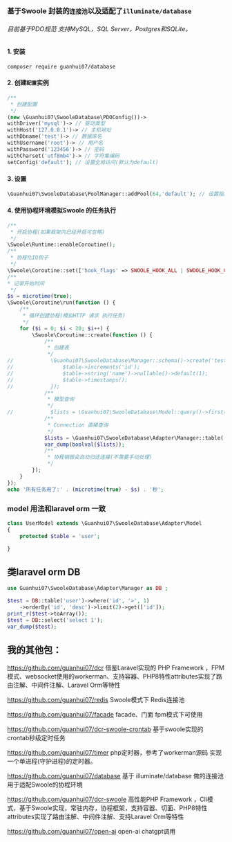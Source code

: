 ### 基于Swoole 封装的`连接池`以及适配了`illuminate/database`
###### 目前基于PDO规范 支持MySQL，SQL Server，Postgres和SQLite。

#### 1. 安装
```
composer require guanhui07/database
```
#### 2. 创建`配置`实例
```php
/**
 * 创建配置
 */
(new \Guanhui07\SwooleDatabase\PDOConfig())->
withDriver('mysql')-> // 驱动类型
withHost('127.0.0.1')-> // 主机地址
withDbname('test')-> // 数据库名
withUsername('root')-> // 用户名
withPassword('123456')-> // 密码
withCharset('utf8mb4')-> // 字符集编码
setConfig('default'); // 设置全局访问(默认为default)
```
#### 3. 设置
```php
\Guanhui07\SwooleDatabase\PoolManager::addPool(64,'default'); // 设置指定连接池尺寸(连接名称默认为 default)
```

#### 4. 使用协程环境模拟Swoole 的任务执行
```php
/**
 * 开启协程(如果框架内已经开启可忽略)
 */
\Swoole\Runtime::enableCoroutine();
/**
 * 协程化IO钩子
 */
\Swoole\Coroutine::set(['hook_flags' => SWOOLE_HOOK_ALL | SWOOLE_HOOK_CURL]);
/**
* 记录开始时间
 */
$s = microtime(true);
\Swoole\Coroutine\run(function () {
    /**
     * 循环创建协程(模拟HTTP 请求 执行任务)
     */
    for ($i = 0; $i < 20; $i++) {
        \Swoole\Coroutine::create(function () {
            /**
             * 创建表
             */
//            \Guanhui07\SwooleDatabase\Manager::schema()->create('test',function(\Illuminate\Database\Schema\Blueprint $table){
//                $table->increments('id');
//                $table->string('name')->nullable()->default(1);
//                $table->timestamps();
//            });
            /**
             * 模型查询
             */
//            $lists = \Guanhui07\SwooleDatabase\Model::query()->first();
            /**
             * Connection 直接查询
             */
            $lists = \Guanhui07\SwooleDatabase\Adapter\Manager::table('bd_live_plan')->first();
            var_dump(boolval($lists));
            /**
             * 协程销毁会自动归还连接(不需要手动处理)
             */
        });
    }
});
echo '所有任务用了:' . (microtime(true) - $s) . '秒';
```

### model  用法和laravel orm 一致

```php
class UserModel extends \Guanhui07\SwooleDatabase\Adapter\Model
{
    protected $table = 'user';

}
```

## 类laravel orm DB
```php
use Guanhui07\SwooleDatabase\Adapter\Manager as DB ;

$test = DB::table('user')->where('id', '>', 1)
    ->orderBy('id', 'desc')->limit(2)->get(['id']);
print_r($test->toArray());
$test = DB::select('select 1');
var_dump($test);


```



## 我的其他包：
https://github.com/guanhui07/dcr  借鉴Laravel实现的 PHP Framework ，FPM模式、websocket使用的workerman、支持容器、PHP8特性attributes实现了路由注解、中间件注解、Laravel Orm等特性

https://github.com/guanhui07/redis Swoole模式下 Redis连接池

https://github.com/guanhui07/facade  facade、门面 fpm模式下可使用

https://github.com/guanhui07/dcr-swoole-crontab 基于swoole实现的crontab秒级定时任务

https://github.com/guanhui07/timer php定时器，参考了workerman源码 实现一个单进程(守护进程)的定时器。


https://github.com/guanhui07/database  基于 illuminate/database 做的连接池用于适配Swoole的协程环境

https://github.com/guanhui07/dcr-swoole  高性能PHP Framework ，Cli模式，基于Swoole实现，常驻内存，协程框架，支持容器、切面、PHP8特性attributes实现了路由注解、中间件注解、支持Laravel Orm等特性

https://github.com/guanhui07/open-ai  open-ai  chatgpt调用


